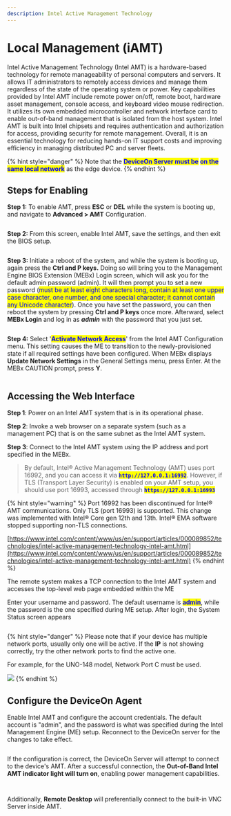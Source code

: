 ```yaml
---
description: Intel Active Management Technology
---
```


# Local Management (iAMT)

Intel Active Management Technology (Intel AMT) is a hardware-based technology for remote manageability of personal computers and servers. It allows IT administrators to remotely access devices and manage them regardless of the state of the operating system or power. Key capabilities provided by Intel AMT include remote power on/off, remote boot, hardware asset management, console access, and keyboard video mouse redirection. It utilizes its own embedded microcontroller and network interface card to enable out-of-band management that is isolated from the host system. Intel AMT is built into Intel chipsets and requires authentication and authorization for access, providing security for remote management. Overall, it is an essential technology for reducing hands-on IT support costs and improving efficiency in managing distributed PC and server fleets.

{% hint style="danger" %}
Note that the <mark style="color:blue;">**DeviceOn Server must be**</mark> <mark style="color:blue;">**on the same local network**</mark> as the edge device.
{% endhint %}

## Steps for Enabling

**Step 1:** To enable AMT, press **ESC** or **DEL** while the system is booting up, and navigate to **Advanced > AMT** Configuration.

<figure><img src="../../.gitbook/assets/image (98).png" alt=""><figcaption></figcaption></figure>

**Step 2:** From this screen, enable Intel AMT, save the settings, and then exit the BIOS setup.

<figure><img src="../../.gitbook/assets/image (99).png" alt=""><figcaption></figcaption></figure>

**Step 3:** Initiate a reboot of the system, and while the system is booting up, again press the **Ctrl and P keys.** Doing so will bring you to the Management Engine BIOS Extension (MEBx) Login screen, which will ask you for the default admin password (admin). It will then prompt you to set a new password (<mark style="color:blue;">must be at least eight characters long, contain at least one upper case character, one number, and one special character; it cannot contain any Unicode character</mark>). Once you have set the password, you can then reboot the system by pressing **Ctrl and P keys** once more. Afterward, select **MEBx Login** and log in as _**admin**_ with the password that you just set.

<figure><img src="../../.gitbook/assets/image (102).png" alt=""><figcaption></figcaption></figure>

**Step 4:** Select '<mark style="color:blue;">**Activate Network Access**</mark>' from the Intel AMT Configuration menu. This setting causes the ME to transition to the newly-provisioned state if all required settings have been configured. When MEBx displays **Update Network Settings** in the General Settings menu, press Enter. At the MEBx CAUTION prompt, press **Y**.

<figure><img src="../../.gitbook/assets/image (101).png" alt=""><figcaption></figcaption></figure>

## Accessing the Web Interface

**Step 1**: Power on an Intel AMT system that is in its operational phase.

**Step 2**: Invoke a web browser on a separate system (such as a management PC) that is on the same subnet as the Intel AMT system.

**Step 3**: Connect to the Intel AMT system using the IP address and port specified in the MEBx.

> By default, Intel® Active Management Technology (AMT) uses port 16992, and you can access it via <mark style="color:blue;">**`http://127.0.0.1:16992`**</mark>. However, if TLS (Transport Layer Security) is enabled on your AMT setup, you should use port 16993, accessed through <mark style="color:blue;">**`https://127.0.0.1:16993`**</mark>

{% hint style="warning" %}
Port 16992 has been discontinued for Intel® AMT communications. Only TLS (port 16993) is supported. This change was implemented with Intel® Core gen 12th and 13th. Intel® EMA software stopped supporting non-TLS connections.

[https://www.intel.com/content/www/us/en/support/articles/000089852/technologies/intel-active-management-technology-intel-amt.html](https://www.intel.com/content/www/us/en/support/articles/000089852/technologies/intel-active-management-technology-intel-amt.html)
{% endhint %}

The remote system makes a TCP connection to the Intel AMT system and accesses the top-level web page embedded within the ME

Enter your username and password. The default username is <mark style="color:blue;">**admin**</mark>, while the password is the one specified during ME setup. After login, the System Status screen appears

<figure><img src="../../.gitbook/assets/image (104).png" alt=""><figcaption></figcaption></figure>

{% hint style="danger" %}
Please note that if your device has multiple network ports, usually only one will be active. If the **IP** is not showing correctly, try the other network ports to find the active one.



For example, for the UNO-148 model, Network Port C must be used.

![](<../../.gitbook/assets/image (105).png>)
{% endhint %}

## Configure the DeviceOn Agent

Enable Intel AMT and configure the account credentials. The default account is "admin", and the password is what was specified during the Intel Management Engine (ME) setup. Reconnect to the DeviceOn server for the changes to take effect.

<figure><img src="../../.gitbook/assets/image (106).png" alt=""><figcaption></figcaption></figure>

If the configuration is correct, the DeviceOn Server will attempt to connect to the device's AMT. After a successful connection, the **Out-of-Band Intel AMT indicator light will turn on**, enabling power management capabilities.&#x20;

<figure><img src="../../.gitbook/assets/image (17).png" alt=""><figcaption></figcaption></figure>

<figure><img src="../../.gitbook/assets/image (18).png" alt=""><figcaption></figcaption></figure>

Additionally, **Remote Desktop** will preferentially connect to the built-in VNC Server inside AMT.

<figure><img src="../../.gitbook/assets/image (19).png" alt=""><figcaption></figcaption></figure>
